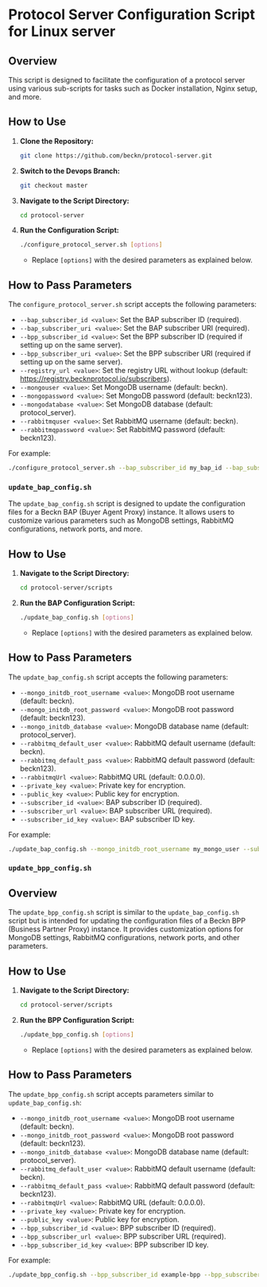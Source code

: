 # Protocol Server Configuration Script for Linux server

## Overview

This script is designed to facilitate the configuration of a protocol server using various sub-scripts for tasks such as Docker installation, Nginx setup, and more.

## How to Use

1. **Clone the Repository:**

    ```bash
    git clone https://github.com/beckn/protocol-server.git
    ```

2. **Switch to the Devops Branch:**

    ```bash
    git checkout master
    ```

3. **Navigate to the Script Directory:**

    ```bash
    cd protocol-server
    ```

4. **Run the Configuration Script:**

    ```bash
    ./configure_protocol_server.sh [options]
    ```

    - Replace `[options]` with the desired parameters as explained below.

## How to Pass Parameters

The `configure_protocol_server.sh` script accepts the following parameters:

- `--bap_subscriber_id <value>`: Set the BAP subscriber ID (required).
- `--bap_subscriber_uri <value>`: Set the BAP subscriber URI (required).
- `--bpp_subscriber_id <value>`: Set the BPP subscriber ID (required if setting up on the same server).
- `--bpp_subscriber_uri <value>`: Set the BPP subscriber URI (required if setting up on the same server).
- `--registry_url <value>`: Set the registry URL without lookup (default: https://registry.becknprotocol.io/subscribers).
- `--mongouser <value>`: Set MongoDB username (default: beckn).
- `--mongopassword <value>`: Set MongoDB password (default: beckn123).
- `--mongodatabase <value>`: Set MongoDB database (default: protocol_server).
- `--rabbitmquser <value>`: Set RabbitMQ username (default: beckn).
- `--rabbitmqpassword <value>`: Set RabbitMQ password (default: beckn123).

For example:

```bash
./configure_protocol_server.sh --bap_subscriber_id my_bap_id --bap_subscriber_uri http://example.com/bap --registry_url http://example.com/registry
```
### `update_bap_config.sh`

The `update_bap_config.sh` script is designed to update the configuration files for a Beckn BAP (Buyer Agent Proxy) instance. It allows users to customize various parameters such as MongoDB settings, RabbitMQ configurations, network ports, and more.

## How to Use

1. **Navigate to the Script Directory:**

    ```bash
    cd protocol-server/scripts
    ```

2. **Run the BAP Configuration Script:**

    ```bash
    ./update_bap_config.sh [options]
    ```

    - Replace `[options]` with the desired parameters as explained below.

## How to Pass Parameters

The `update_bap_config.sh` script accepts the following parameters:

- `--mongo_initdb_root_username <value>`: MongoDB root username (default: beckn).
- `--mongo_initdb_root_password <value>`: MongoDB root password (default: beckn123).
- `--mongo_initdb_database <value>`: MongoDB database name (default: protocol_server).
- `--rabbitmq_default_user <value>`: RabbitMQ default username (default: beckn).
- `--rabbitmq_default_pass <value>`: RabbitMQ default password (default: beckn123).
- `--rabbitmqUrl <value>`: RabbitMQ URL (default: 0.0.0.0).
- `--private_key <value>`: Private key for encryption.
- `--public_key <value>`: Public key for encryption.
- `--subscriber_id <value>`: BAP subscriber ID (required).
- `--subscriber_url <value>`: BAP subscriber URL (required).
- `--subscriber_id_key <value>`: BAP subscriber ID key.

For example:

```bash
./update_bap_config.sh --mongo_initdb_root_username my_mongo_user --subscriber_id my_bap_id --subscriber_url http://example.com/bap
```

### `update_bpp_config.sh`

## Overview

The `update_bpp_config.sh` script is similar to the `update_bap_config.sh` script but is intended for updating the configuration files of a Beckn BPP (Business Partner Proxy) instance. It provides customization options for MongoDB settings, RabbitMQ configurations, network ports, and other parameters.

## How to Use

1. **Navigate to the Script Directory:**

    ```bash
    cd protocol-server/scripts
    ```

2. **Run the BPP Configuration Script:**

    ```bash
    ./update_bpp_config.sh [options]
    ```

    - Replace `[options]` with the desired parameters as explained below.

## How to Pass Parameters

The `update_bpp_config.sh` script accepts parameters similar to `update_bap_config.sh`:

- `--mongo_initdb_root_username <value>`: MongoDB root username (default: beckn).
- `--mongo_initdb_root_password <value>`: MongoDB root password (default: beckn123).
- `--mongo_initdb_database <value>`: MongoDB database name (default: protocol_server).
- `--rabbitmq_default_user <value>`: RabbitMQ default username (default: beckn).
- `--rabbitmq_default_pass <value>`: RabbitMQ default password (default: beckn123).
- `--rabbitmqUrl <value>`: RabbitMQ URL (default: 0.0.0.0).
- `--private_key <value>`: Private key for encryption.
- `--public_key <value>`: Public key for encryption.
- `--bpp_subscriber_id <value>`: BPP subscriber ID (required).
- `--bpp_subscriber_url <value>`: BPP subscriber URL (required).
- `--bpp_subscriber_id_key <value>`: BPP subscriber ID key.

For example:

```bash
./update_bpp_config.sh --bpp_subscriber_id example-bpp --bpp_subscriber_url http://example-bpp.com/bp
```
